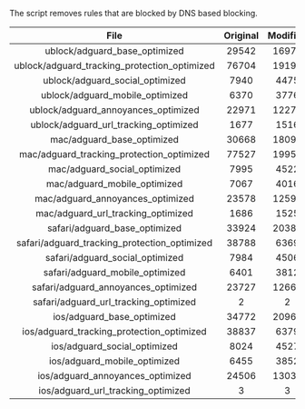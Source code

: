 The script removes rules that are blocked by DNS based blocking.


| File | Original | Modified |
|:----:|:-----:|:-----:|
| ublock/adguard_base_optimized | 29542 | 16970 |
| ublock/adguard_tracking_protection_optimized | 76704 | 19198 |
| ublock/adguard_social_optimized | 7940 | 4475 |
| ublock/adguard_mobile_optimized | 6370 | 3776 |
| ublock/adguard_annoyances_optimized | 22971 | 12271 |
| ublock/adguard_url_tracking_optimized | 1677 | 1516 |
| mac/adguard_base_optimized | 30668 | 18095 |
| mac/adguard_tracking_protection_optimized | 77527 | 19952 |
| mac/adguard_social_optimized | 7995 | 4522 |
| mac/adguard_mobile_optimized | 7067 | 4016 |
| mac/adguard_annoyances_optimized | 23578 | 12591 |
| mac/adguard_url_tracking_optimized | 1686 | 1525 |
| safari/adguard_base_optimized | 33924 | 20381 |
| safari/adguard_tracking_protection_optimized | 38788 | 6369 |
| safari/adguard_social_optimized | 7984 | 4506 |
| safari/adguard_mobile_optimized | 6401 | 3812 |
| safari/adguard_annoyances_optimized | 23727 | 12667 |
| safari/adguard_url_tracking_optimized | 2 | 2 |
| ios/adguard_base_optimized | 34772 | 20965 |
| ios/adguard_tracking_protection_optimized | 38837 | 6379 |
| ios/adguard_social_optimized | 8024 | 4527 |
| ios/adguard_mobile_optimized | 6455 | 3852 |
| ios/adguard_annoyances_optimized | 24506 | 13033 |
| ios/adguard_url_tracking_optimized | 3 | 3 |